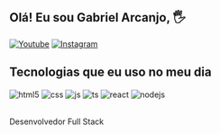 
## Olá! Eu sou Gabriel Arcanjo, 🖐️


[![Youtube](https://img.shields.io/badge/YouTube-FF0000?style=for-the-badge&logo=youtube&logoColor=white)](https:https://www.youtube.com/channel/UCPDCGPMvg12KGd2aXiSo1_Q)
[![Instagram](https://img.shields.io/badge/Instagram-E4405F?style=for-the-badge&logo=instagram&logoColor=white)](https://instagram.com/noxx_dabell)



## Tecnologias que eu uso no meu dia

<div style="display: inline_block">
  <img align="center" alt="html5" src="https://img.shields.io/badge/HTML5-E34F26?style=for-the-badge&logo=html5&logoColor=white" />
  <img align="center" alt="css" src="https://img.shields.io/badge/CSS3-1572B6?style=for-the-badge&logo=css3&logoColor=white" />
  <img align="center" alt="js" src="https://img.shields.io/badge/JavaScript-F7DF1E?style=for-the-badge&logo=javascript&logoColor=black" />
  <img align="center" alt="ts" src="https://img.shields.io/badge/TypeScript-007ACC?style=for-the-badge&logo=typescript&logoColor=white" />
  <img align="center" alt="react" src="https://img.shields.io/badge/React-20232A?style=for-the-badge&logo=react&logoColor=61DAFB" />
  <img align="center" alt="nodejs" src="https://img.shields.io/badge/Node.js-43853D?style=for-the-badge&logo=node.js&logoColor=white" />
</div><br/>

Desenvolvedor Full Stack

<!--
**noxxcanjo/noxxcanjo** is a ✨ _special_ ✨ repository because its `README.md` (this file) appears on your GitHub profile.

Here are some ideas to get you started:

- 🔭 Disponível para trabalhar com FRONT-END
- 🌱 Estudando Programação (geral)
- 💬 Contato: noxx.mc666@gmail.com

## Olá! Eu sou Gabriel Arcanjo 🖐️


[![Youtube](https://img.shields.io/badge/YouTube-FF0000?style=for-the-badge&logo=youtube&logoColor=white)](https:https://www.youtube.com/channel/UCPDCGPMvg12KGd2aXiSo1_Q)
[![Instagram](https://img.shields.io/badge/Instagram-E4405F?style=for-the-badge&logo=instagram&logoColor=white)](https://instagram.com/noxx_dabell)



## Tecnologias que eu uso no meu dia

<div style="display: inline_block">
  <img align="center" alt="html5" src="https://img.shields.io/badge/HTML5-E34F26?style=for-the-badge&logo=html5&logoColor=white" />
  <img align="center" alt="css" src="https://img.shields.io/badge/CSS3-1572B6?style=for-the-badge&logo=css3&logoColor=white" />
  <img align="center" alt="js" src="https://img.shields.io/badge/JavaScript-F7DF1E?style=for-the-badge&logo=javascript&logoColor=black" />
  <img align="center" alt="ts" src="https://img.shields.io/badge/TypeScript-007ACC?style=for-the-badge&logo=typescript&logoColor=white" />
  <img align="center" alt="react" src="https://img.shields.io/badge/React-20232A?style=for-the-badge&logo=react&logoColor=61DAFB" />
  <img align="center" alt="nodejs" src="https://img.shields.io/badge/Node.js-43853D?style=for-the-badge&logo=node.js&logoColor=white" />
</div><br/>

Apaixonado por tecnologia, educação e por mudar a vida das pessoas através da programação.

